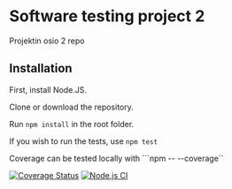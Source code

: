 # Software testing project 2
Projektin osio 2 repo
## Installation

First, install Node.JS.

Clone or download the repository.

Run ``npm install`` in the root folder.

If you wish to run the tests, use ``npm test``

Coverage can be tested locally with ```npm -- --coverage``

[![Coverage Status](https://coveralls.io/repos/github/llatvak/swtesting_project2/badge.svg?branch=main)](https://coveralls.io/github/llatvak/swtesting_project2?branch=main)
[![Node.js CI](https://github.com/llatvak/swtesting_project2/actions/workflows/node.js.yml/badge.svg)](https://github.com/llatvak/swtesting_project2/actions/workflows/node.js.yml)
